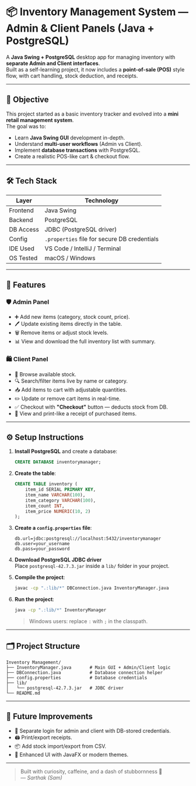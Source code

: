 # 📦 Inventory Management System — Admin & Client Panels (Java + PostgreSQL)

A **Java Swing + PostgreSQL** desktop app for managing inventory with **separate Admin and Client interfaces**.  
Built as a self-learning project, it now includes a **point-of-sale (POS)** style flow, with cart handling, stock deduction, and receipts.

---

## 🎯 Objective

This project started as a basic inventory tracker and evolved into a **mini retail management system**.  
The goal was to:
- Learn **Java Swing GUI** development in-depth.
- Understand **multi-user workflows** (Admin vs Client).
- Implement **database transactions** with PostgreSQL.
- Create a realistic POS-like cart & checkout flow.

---

## 🛠️ Tech Stack

| Layer        | Technology         |
|--------------|--------------------|
| Frontend     | Java Swing         |
| Backend      | PostgreSQL         |
| DB Access    | JDBC (PostgreSQL driver) |
| Config       | `.properties` file for secure DB credentials |
| IDE Used     | VS Code / IntelliJ / Terminal |
| OS Tested    | macOS / Windows    |

---

## 🔧 Features

### 🛡️ **Admin Panel**
- ➕ Add new items (category, stock count, price).
- 🖊️ Update existing items directly in the table.
- 🗑️ Remove items or adjust stock levels.
- 📊 View and download the full inventory list with summary.

### 🛍️ **Client Panel**
- 🛒 Browse available stock.
- 🔍 Search/filter items live by name or category.
- 📥 Add items to cart with adjustable quantities.
- ✏️ Update or remove cart items in real-time.
- ✅ Checkout with **"Checkout"** button — deducts stock from DB.
- 🧾 View and print-like a receipt of purchased items.

---

## ⚙️ Setup Instructions

1. **Install PostgreSQL** and create a database:
   ```sql
   CREATE DATABASE inventorymanager;
   ```

2. **Create the table**:
   ```sql
   CREATE TABLE inventory (
       item_id SERIAL PRIMARY KEY,
       item_name VARCHAR(100),
       item_category VARCHAR(100),
       item_count INT,
       item_price NUMERIC(10, 2)
   );
   ```

3. **Create a `config.properties` file**:
   ```properties
   db.url=jdbc:postgresql://localhost:5432/inventorymanager
   db.user=your_username
   db.pass=your_password
   ```

4. **Download PostgreSQL JDBC driver**  
   Place `postgresql-42.7.3.jar` inside a `lib/` folder in your project.

5. **Compile the project**:
   ```bash
   javac -cp ".:lib/*" DBConnection.java InventoryManager.java
   ```

6. **Run the project**:
   ```bash
   java -cp ".:lib/*" InventoryManager
   ```
   > Windows users: replace `:` with `;` in the classpath.

---

## 🗂️ Project Structure

```
Inventory Management/
├── InventoryManager.java       # Main GUI + Admin/Client logic
├── DBConnection.java           # Database connection helper
├── config.properties           # Database credentials
├── lib/
│   └── postgresql-42.7.3.jar   # JDBC driver
└── README.md
```

---

## 🧪 Future Improvements
- 🔐 Separate login for admin and client with DB-stored credentials.
- 🖨️ Print/export receipts.
- 📦 Add stock import/export from CSV.
- 🎨 Enhanced UI with JavaFX or modern themes.

---

> Built with curiosity, caffeine, and a dash of stubbornness 🚀  
> — *Sarthak (Sam)*
